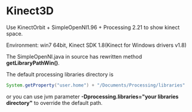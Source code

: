 Kinect3D
========

Use KinectOrbit + SimpleOpenNI1.96 + Processing 2.21 to show kinect space.

Environment: win7 64bit, Kinect SDK 1.8(Kinect for Windows drivers v1.8)

The SimpleOpenNI.java in source has rewritten method **getLibraryPathWin()**.

The default processing libraries directory is 
```java
System.getProperty("user.home") + "/Documents/Processing/libraries"
```
or you can use jvm parameter **-Dprocessing.libraries="your libraries directory"**  to override the default path. 
